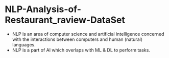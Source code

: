 # NLP-Analysis-of-Restaurant_raview-DataSet
* NLP is an area of computer science and artificial intelligence concerned with the interactions between computers and human (natural) languages.
* NLP is a part of AI which overlaps with ML & DL to perform tasks.
